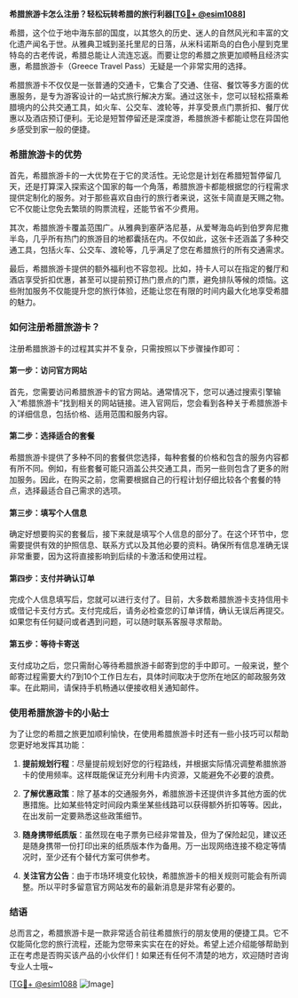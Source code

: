 **希腊旅游卡怎么注册？轻松玩转希腊的旅行利器[[TG💪+ @esim1088](https://t.me/s/esim1088)]**

希腊，这个位于地中海东部的国度，以其悠久的历史、迷人的自然风光和丰富的文化遗产闻名于世。从雅典卫城到圣托里尼的日落，从米科诺斯岛的白色小屋到克里特岛的古老传说，希腊总能让人流连忘返。而要让您的希腊之旅更加顺畅且经济实惠，希腊旅游卡（Greece Travel Pass）无疑是一个非常实用的选择。

希腊旅游卡不仅仅是一张普通的交通卡，它集合了交通、住宿、餐饮等多方面的优惠服务，是专为游客设计的一站式旅行解决方案。通过这张卡，您可以轻松搭乘希腊境内的公共交通工具，如火车、公交车、渡轮等，并享受景点门票折扣、餐厅优惠以及酒店预订便利。无论是短暂停留还是深度游，希腊旅游卡都能让您在异国他乡感受到家一般的便捷。

### 希腊旅游卡的优势

首先，希腊旅游卡的一大优势在于它的灵活性。无论您是计划在希腊短暂停留几天，还是打算深入探索这个国家的每一个角落，希腊旅游卡都能根据您的行程需求提供定制化的服务。对于那些喜欢自由行的旅行者来说，这张卡简直是天赐之物。它不仅能让您免去繁琐的购票流程，还能节省不少费用。

其次，希腊旅游卡覆盖范围广。从雅典到塞萨洛尼基，从爱琴海岛屿到伯罗奔尼撒半岛，几乎所有热门的旅游目的地都囊括在内。不仅如此，这张卡还涵盖了多种交通工具，包括火车、公交车、渡轮等，几乎满足了您在希腊旅行的所有交通需求。

最后，希腊旅游卡提供的额外福利也不容忽视。比如，持卡人可以在指定的餐厅和酒店享受折扣优惠，甚至可以提前预订热门景点的门票，避免排队等候的烦恼。这些附加服务不仅能提升您的旅行体验，还能让您在有限的时间内最大化地享受希腊的魅力。

### 如何注册希腊旅游卡？

注册希腊旅游卡的过程其实并不复杂，只需按照以下步骤操作即可：

#### 第一步：访问官方网站

首先，您需要访问希腊旅游卡的官方网站。通常情况下，您可以通过搜索引擎输入“希腊旅游卡”找到相关的网站链接。进入官网后，您会看到各种关于希腊旅游卡的详细信息，包括价格、适用范围和服务内容。

#### 第二步：选择适合的套餐

希腊旅游卡提供了多种不同的套餐供您选择，每种套餐的价格和包含的服务内容都有所不同。例如，有些套餐可能只涵盖公共交通工具，而另一些则包含了更多的附加服务。因此，在购买之前，您需要根据自己的行程计划仔细比较各个套餐的特点，选择最适合自己需求的选项。

#### 第三步：填写个人信息

确定好想要购买的套餐后，接下来就是填写个人信息的部分了。在这个环节中，您需要提供有效的护照信息、联系方式以及其他必要的资料。确保所有信息准确无误非常重要，因为这将直接影响到后续的卡激活和使用过程。

#### 第四步：支付并确认订单

完成个人信息填写后，您就可以进行支付了。目前，大多数希腊旅游卡支持信用卡或借记卡支付方式。支付完成后，请务必检查您的订单详情，确认无误后再提交。如果您有任何疑问或者遇到问题，可以随时联系客服寻求帮助。

#### 第五步：等待卡寄送

支付成功之后，您只需耐心等待希腊旅游卡邮寄到您的手中即可。一般来说，整个邮寄过程需要大约7到10个工作日左右，具体时间取决于您所在地区的邮政服务效率。在此期间，请保持手机畅通以便接收相关通知邮件。

### 使用希腊旅游卡的小贴士

为了让您的希腊之旅更加顺利愉快，在使用希腊旅游卡时还有一些小技巧可以帮助您更好地发挥其功能：

1. **提前规划行程**：尽量提前规划好您的行程路线，并根据实际情况调整希腊旅游卡的使用频率。这样既能保证充分利用卡内资源，又能避免不必要的浪费。
   
2. **了解优惠政策**：除了基本的交通服务外，希腊旅游卡还提供许多其他方面的优惠措施。比如某些特定时间段内乘坐某些线路可以获得额外折扣等等。因此，在出发前一定要熟悉这些政策细节。

3. **随身携带纸质版**：虽然现在电子票务已经非常普及，但为了保险起见，建议还是随身携带一份打印出来的纸质版本作为备用。万一出现网络连接不稳定等情况时，至少还有个替代方案可供参考。

4. **关注官方公告**：由于市场环境变化较快，希腊旅游卡的相关规则可能会有所调整。所以平时多留意官方网站发布的最新消息是非常有必要的。

### 结语

总而言之，希腊旅游卡是一款非常适合前往希腊旅行的朋友使用的便捷工具。它不仅能简化您的旅行流程，还能为您带来实实在在的好处。希望上述介绍能够帮助到正在考虑是否购买该产品的小伙伴们！如果还有任何不清楚的地方，欢迎随时咨询专业人士哦~

[[TG💪+ @esim1088](https://t.me/s/esim1088) ![Image](https://i.postimg.cc/4NQfJmqS/Snipaste-2025-05-13-00-14-12.png)]